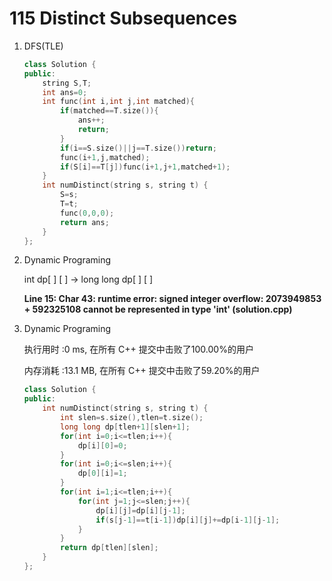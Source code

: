 # 115 Distinct Subsequences

1. DFS(TLE)

   ```c++
   class Solution {
   public:
       string S,T;
       int ans=0;
       int func(int i,int j,int matched){
           if(matched==T.size()){
               ans++;
               return;
           }
           if(i==S.size()||j==T.size())return;
           func(i+1,j,matched);
           if(S[i]==T[j])func(i+1,j+1,matched+1);
       }
       int numDistinct(string s, string t) {
           S=s;
           T=t;
           func(0,0,0);
           return ans;
       }
   };
   ```

2. Dynamic Programing

   int dp[ ] [ ]  -> long long dp[ ] [ ]

   **Line 15: Char 43: runtime error: signed integer overflow: 2073949853 + 592325108 cannot be represented in type 'int' (solution.cpp)**

3. Dynamic Programing

   执行用时 :0 ms, 在所有 C++ 提交中击败了100.00%的用户

   内存消耗 :13.1 MB, 在所有 C++ 提交中击败了59.20%的用户

   ```c++
   class Solution {
   public:
       int numDistinct(string s, string t) {
           int slen=s.size(),tlen=t.size();
           long long dp[tlen+1][slen+1];
           for(int i=0;i<=tlen;i++){
               dp[i][0]=0;
           }
           for(int i=0;i<=slen;i++){
               dp[0][i]=1;
           }
           for(int i=1;i<=tlen;i++){
               for(int j=1;j<=slen;j++){
                   dp[i][j]=dp[i][j-1];
                   if(s[j-1]==t[i-1])dp[i][j]+=dp[i-1][j-1];
               }
           }
           return dp[tlen][slen];
       }
   };
   ```

   